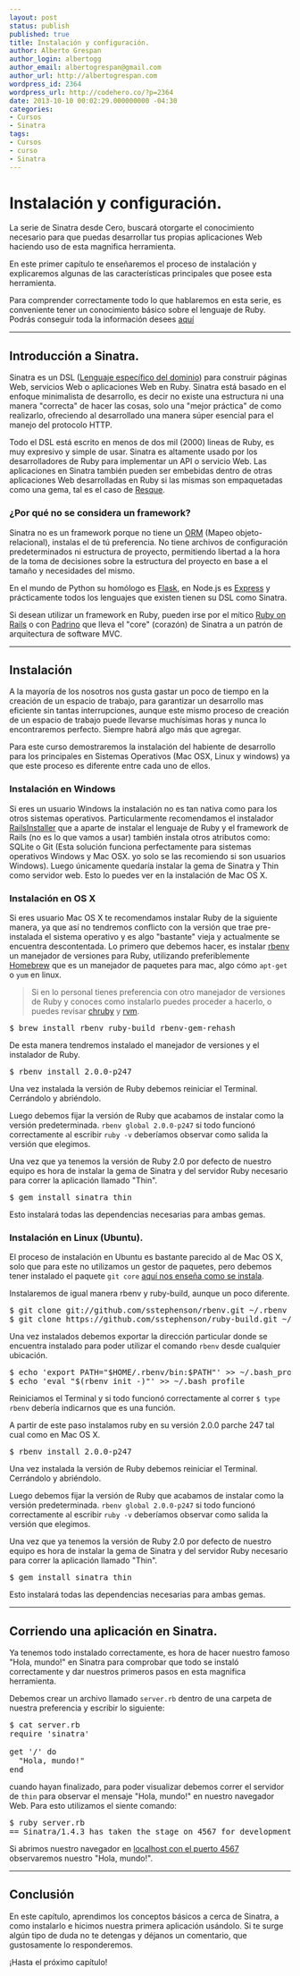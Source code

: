 ```yaml
---
layout: post
status: publish
published: true
title: Instalación y configuración.
author: Alberto Grespan
author_login: albertogg
author_email: albertogrespan@gmail.com
author_url: http://albertogrespan.com
wordpress_id: 2364
wordpress_url: http://codehero.co/?p=2364
date: 2013-10-10 00:02:29.000000000 -04:30
categories:
- Cursos
- Sinatra
tags:
- Cursos
- curso
- Sinatra
---
```

<h1>Instalación y configuración.</h1>

<p>La serie de Sinatra desde Cero, buscará otorgarte el conocimiento necesario para que puedas desarrollar tus propias aplicaciones Web haciendo uso de esta magnifica herramienta.</p>

<p>En este primer capítulo te enseñaremos el proceso de instalación y explicaremos algunas de las características principales que posee esta herramienta.</p>

<p>Para comprender correctamente todo lo que hablaremos en esta serie, es conveniente tener un conocimiento básico sobre el lenguaje de Ruby. Podrás conseguir toda la información desees <a href="http://codehero.co/category/tutoriales/ruby/">aquí</a></p>

<hr />

<h2>Introducción a Sinatra.</h2>

<p>Sinatra es un DSL (<a href="http://es.wikipedia.org/wiki/Lenguaje_espec%C3%ADfico_del_dominio">Lenguaje específico del dominio</a>) para construir páginas Web, servicios Web o aplicaciones Web en Ruby. Sinatra está basado en el enfoque minimalista de desarrollo, es decir no existe una estructura ni una manera "correcta" de hacer las cosas, solo una "mejor práctica" de como realizarlo, ofreciendo al desarrollado una manera súper esencial para el manejo del protocolo HTTP.</p>

<p>Todo el DSL está escrito en menos de dos mil (2000) lineas de Ruby, es muy expresivo y simple de usar. Sinatra es altamente usado por los desarrolladores de Ruby para implementar un API o servicio Web. Las aplicaciones en Sinatra también pueden ser embebidas dentro de otras aplicaciones Web desarrolladas en Ruby si las mismas son empaquetadas como una gema, tal es el caso de <a href="https://github.com/resque/resque">Resque</a>.</p>

<h3>¿Por qué no se considera un framework?</h3>

<p>Sinatra no es un framework porque no tiene un <a href="http://es.wikipedia.org/wiki/Mapeo_objeto-relacional">ORM</a> (Mapeo objeto-relacional), instalas el de tú preferencia. No tiene archivos de configuración predeterminados ni estructura de proyecto, permitiendo libertad a la hora de la toma de decisiones sobre la estructura del proyecto en base a el tamaño y necesidades del mismo.</p>

<p>En el mundo de Python su homólogo es <a href="http://flask.pocoo.org/">Flask</a>, en Node.js es <a href="http://codehero.co/series/node-y-express/">Express</a> y prácticamente todos los lenguajes que existen tienen su DSL como Sinatra.</p>

<p>Si desean utilizar un framework en Ruby, pueden irse por el mítico <a href="http://codehero.co/series/ruby-on-rails-desde-cero/">Ruby on Rails</a> o con <a href="http://www.padrinorb.com/">Padrino</a> que lleva el "core" (corazón) de Sinatra a un patrón de arquitectura de software MVC.</p>

<hr />

<h2>Instalación</h2>

<p>A la mayoría de los nosotros nos gusta gastar un poco de tiempo en la creación de un espacio de trabajo, para garantizar un desarrollo mas eficiente sin tantas interrupciones, aunque este mismo proceso de creación de un espacio de trabajo puede llevarse muchísimas horas y nunca lo encontraremos perfecto. Siempre habrá algo más que agregar.</p>

<p>Para este curso demostraremos la instalación del habiente de desarrollo para los principales en Sistemas Operativos (Mac OSX, Linux y windows) ya que este proceso es diferente entre cada uno de ellos.</p>

<h3>Instalación en Windows</h3>

<p>Si eres un usuario Windows la instalación no es tan nativa como para los otros sistemas operativos. Particularmente recomendamos el instalador <a href="http://railsinstaller.org/en">RailsInstaller</a> que a aparte de instalar el lenguaje de Ruby y el framework de Rails (no es lo que vamos a usar) también instala otros atributos como: SQLite o Git (Esta solución funciona perfectamente para sistemas operativos Windows y Mac OSX. yo solo se las recomiendo si son usuarios Windows). Luego únicamente quedaría instalar la gema de Sinatra y Thin como servidor web. Esto lo puedes ver en la instalación de Mac OS X.</p>

<h3>Instalación en OS X</h3>

<p>Si eres usuario Mac OS X te recomendamos instalar Ruby de la siguiente manera, ya que así no tendremos conflicto con la versión que trae pre-instalada el sistema operativo y es algo "bastante" vieja y actualmente se encuentra descontentada. Lo primero que debemos hacer, es instalar <a href="https://github.com/sstephenson/rbenv">rbenv</a> un manejador de versiones para Ruby, utilizando preferiblemente <a href="http://brew.sh/index_es.html">Homebrew</a> que es un manejador de paquetes para mac, algo cómo <code>apt-get</code> o <code>yum</code> en linux.</p>

<blockquote>
  <p>Si en lo personal tienes preferencia con otro manejador de versiones de Ruby y conoces como instalarlo puedes proceder a hacerlo, o puedes revisar <a href="https://github.com/postmodern/chruby">chruby</a> y <a href="https://rvm.io/">rvm</a>.</p>
</blockquote>

<pre>$ brew install rbenv ruby-build rbenv-gem-rehash
</pre>

<p>De esta manera tendremos instalado el manejador de versiones y el instalador de Ruby.</p>

<pre>$ rbenv install 2.0.0-p247</pre>

<p>Una vez instalada la versión de Ruby debemos reiniciar el Terminal. Cerrándolo y abriéndolo.</p>

<p>Luego debemos fijar la versión de Ruby que acabamos de instalar como la versión predeterminada. <code>rbenv global 2.0.0-p247</code> si todo funcionó correctamente al escribir <code>ruby -v</code> deberíamos observar como salida la versión que elegimos.</p>

<p>Una vez que ya tenemos la versión de Ruby 2.0 por defecto de nuestro equipo es hora de instalar la gema de Sinatra y del servidor Ruby necesario para correr la aplicación llamado "Thin".</p>

<pre>$ gem install sinatra thin</pre>

<p>Esto instalará todas las dependencias necesarias para ambas gemas.</p>

<h3>Instalación en Linux (Ubuntu).</h3>

<p>El proceso de instalación en Ubuntu es bastante parecido al de Mac OS X, solo que para este no utilizamos un gestor de paquetes, pero debemos tener instalado el paquete <code>git core</code> <a href="http://codehero.co/git-desde-cero-instalacion-configuracion-y-comandos-basicos/">aquí nos enseña como se instala</a>.</p>

<p>Instalaremos de igual manera rbenv y ruby-build, aunque un poco diferente.</p>

<pre>$ git clone git://github.com/sstephenson/rbenv.git ~/.rbenv
$ git clone https://github.com/sstephenson/ruby-build.git ~/.rbenv/plugins/ruby-build
</pre>

<p>Una vez instalados debemos exportar la dirección particular donde se encuentra instalado para poder utilizar el comando <code>rbenv</code> desde cualquier ubicación.</p>

<pre>$ echo 'export PATH="$HOME/.rbenv/bin:$PATH"' >> ~/.bash_profile
$ echo 'eval "$(rbenv init -)"' >> ~/.bash_profile
</pre>

<p>Reiniciamos el Terminal y si todo funcionó correctamente al correr <code>$ type rbenv</code> debería indicarnos que es una función.</p>

<p>A partir de este paso instalamos ruby en su versión 2.0.0 parche 247 tal cual como en Mac OS X.</p>

<pre>$ rbenv install 2.0.0-p247</pre>

<p>Una vez instalada la versión de Ruby debemos reiniciar el Terminal. Cerrándolo y abriéndolo.</p>

<p>Luego debemos fijar la versión de Ruby que acabamos de instalar como la versión predeterminada. <code>rbenv global 2.0.0-p247</code> si todo funcionó correctamente al escribir <code>ruby -v</code> deberíamos observar como salida la versión que elegimos.</p>

<p>Una vez que ya tenemos la versión de Ruby 2.0 por defecto de nuestro equipo es hora de instalar la gema de Sinatra y del servidor Ruby necesario para correr la aplicación llamado "Thin".</p>

<pre>$ gem install sinatra thin</pre>

<p>Esto instalará todas las dependencias necesarias para ambas gemas.</p>

<hr />

<h2>Corriendo una aplicación en Sinatra.</h2>

<p>Ya tenemos todo instalado correctamente, es hora de hacer nuestro famoso "Hola, mundo!" en Sinatra para comprobar que todo se instaló correctamente y dar nuestros primeros pasos en esta magnifica herramienta.</p>

<p>Debemos crear un archivo llamado <code>server.rb</code> dentro de una carpeta de nuestra preferencia y escribir lo siguiente:</p>

<pre>$ cat server.rb
require 'sinatra'

get '/' do
  "Hola, mundo!"
end
</pre>

<p>cuando hayan finalizado, para poder visualizar debemos correr el servidor de <code>thin</code> para observar el mensaje "Hola, mundo!" en nuestro navegador Web. Para esto utilizamos el siente comando:</p>

<pre>$ ruby server.rb
== Sinatra/1.4.3 has taken the stage on 4567 for development with backup from Thin
</pre>

<p>Si abrimos nuestro navegador en <a href="http://localhost:4567">localhost con el puerto 4567</a> observaremos nuestro "Hola, mundo!".</p>

<hr />

<h2>Conclusión</h2>

<p>En este capítulo, aprendimos los conceptos básicos a cerca de Sinatra, a como instalarlo e hicimos nuestra primera aplicación usándolo. Si te surge algún tipo de duda no te detengas y déjanos un comentario, que gustosamente lo responderemos.</p>

<p>¡Hasta el próximo capítulo!</p>

